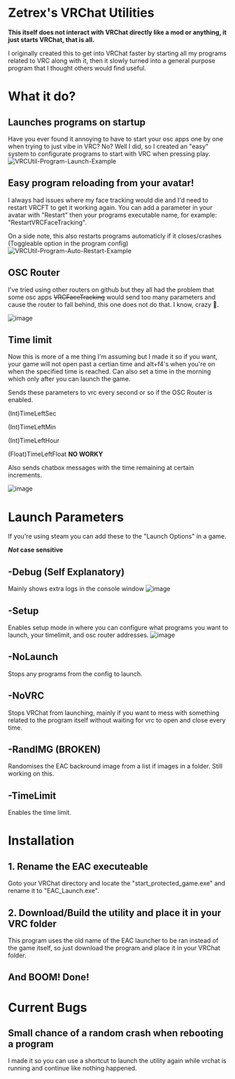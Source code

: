 # Zetrex's VRChat Utilities
**This itself does not interact with VRChat directly like a mod or anything, it just starts VRChat, that is all.**

I originally created this to get into VRChat faster by starting all my programs related to VRC along with it, then it slowly turned into a general purpose program that I thought others would find useful.

# What it do?
## Launches programs on startup
Have you ever found it annoying to have to start your osc apps one by one when trying to just vibe in VRC? No? Well I did, so I created an "easy" system to configurate programs to start with VRC when pressing play.
![VRCUtil-Program-Launch-Example](https://user-images.githubusercontent.com/102548737/200729103-4fb01c36-5fe1-48d9-aa74-2aaccc2d3c43.gif)

## Easy program reloading from your avatar!
I always had issues where my face tracking would die and I'd need to restart VRCFT to get it working again. You can add a parameter in your avatar with "Restart" then your programs executable name, for example: "RestartVRCFaceTracking".

On a side note, this also restarts programs automaticly if it closes/crashes (Toggleable option in the program config)![VRCUtil-Program-Auto-Restart-Example](https://user-images.githubusercontent.com/102548737/200730879-8dd70e77-8604-4374-8864-77afc2a44132.gif)

## OSC Router
I've tried using other routers on github but they all had the problem that some osc apps ~~VRCFaceTracking~~ would send too many parameters and cause the router to fall behind, this one does not do that. I know, crazy 🥴.

![image](https://user-images.githubusercontent.com/102548737/200731457-5c77b4cb-98ea-4718-9982-0acbe4afe2ec.png)

## Time limit
Now this is more of a me thing I'm assuming but I made it so if you want, your game will not open past a certian time and alt+f4's when you're on when the specified time is reached. Can also set a time in the morning which only after you can launch the game.

Sends these parameters to vrc every second or so if the OSC Router is enabled.

(Int)TimeLeftSec

(Int)TimeLeftMin

(Int)TimeLeftHour

(Float)TimeLeftFloat **NO WORKY**

Also sends chatbox messages with the time remaining at certain increments.

![image](https://user-images.githubusercontent.com/102548737/200731900-3568f18d-54d7-4c71-8167-5bd717c15ede.png)

# Launch Parameters
If you're using steam you can add these to the "Launch Options" in a game.

**_Not_ case sensitive**

## -Debug (Self Explanatory)
Mainly shows extra logs in the console window
![image](https://user-images.githubusercontent.com/102548737/200732589-04668b4e-c3e9-42ef-a036-291313fd6f17.png)

## -Setup
Enables setup mode in where you can configure what programs you want to launch, your timelimit, and osc router addresses.
![image](https://user-images.githubusercontent.com/102548737/200732551-6138a988-cd12-4914-8312-69e58a3e96ca.png)

## -NoLaunch
Stops any programs from the config to launch.

## -NoVRC
Stops VRChat from launching, mainly if you want to mess with something related to the program itself without waiting for vrc to open and close every time.

## -RandIMG (**BROKEN**)
Randomises the EAC backround image from a list if images in a folder. Still working on this.

## -TimeLimit
Enables the time limit.

# Installation

## 1. Rename the EAC executeable
Goto your VRChat directory and locate the "start_protected_game.exe" and rename it to "EAC_Launch.exe".

## 2. Download/Build the utility and place it in your VRC folder
This program uses the old name of the EAC launcher to be ran instead of the game itself, so just download the program and place it in your VRChat folder.

## And BOOM! Done!

# Current Bugs

## Small chance of a random crash when rebooting a program
I made it so you can use a shortcut to launch the utility again while vrchat is running and continue like nothing happened.
